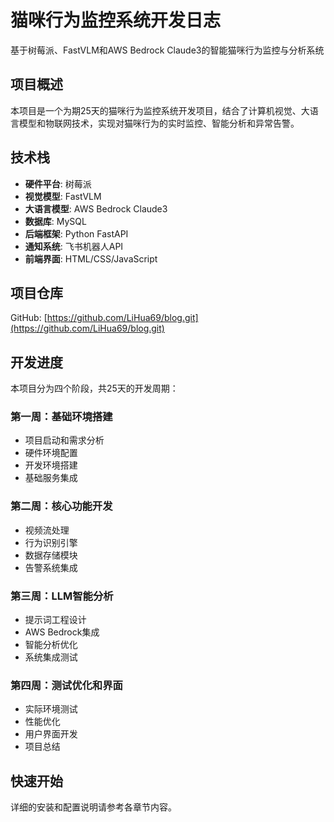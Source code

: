 # 猫咪行为监控系统开发日志

基于树莓派、FastVLM和AWS Bedrock Claude3的智能猫咪行为监控与分析系统

## 项目概述

本项目是一个为期25天的猫咪行为监控系统开发项目，结合了计算机视觉、大语言模型和物联网技术，实现对猫咪行为的实时监控、智能分析和异常告警。

## 技术栈

- **硬件平台**: 树莓派
- **视觉模型**: FastVLM
- **大语言模型**: AWS Bedrock Claude3
- **数据库**: MySQL
- **后端框架**: Python FastAPI
- **通知系统**: 飞书机器人API
- **前端界面**: HTML/CSS/JavaScript

## 项目仓库

GitHub: [https://github.com/LiHua69/blog.git](https://github.com/LiHua69/blog.git)

## 开发进度

本项目分为四个阶段，共25天的开发周期：

### 第一周：基础环境搭建
- 项目启动和需求分析
- 硬件环境配置
- 开发环境搭建
- 基础服务集成

### 第二周：核心功能开发
- 视频流处理
- 行为识别引擎
- 数据存储模块
- 告警系统集成

### 第三周：LLM智能分析
- 提示词工程设计
- AWS Bedrock集成
- 智能分析优化
- 系统集成测试

### 第四周：测试优化和界面
- 实际环境测试
- 性能优化
- 用户界面开发
- 项目总结

## 快速开始

详细的安装和配置说明请参考各章节内容。
